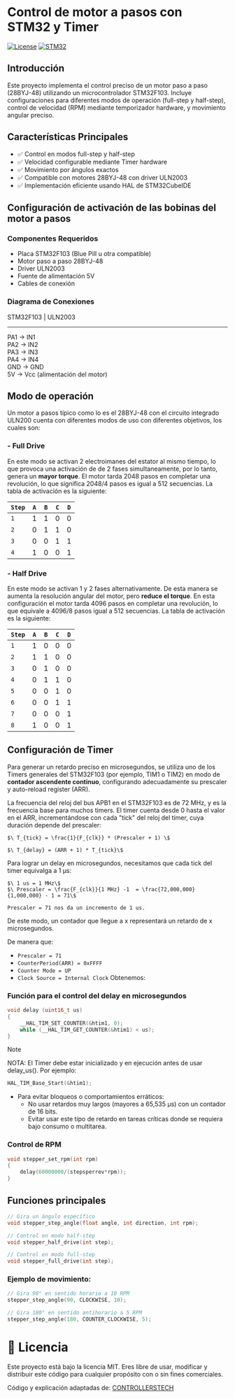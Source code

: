 # Control de motor a pasos con STM32 y Timer
[![License](https://img.shields.io/badge/License-MIT-blue.svg)](https://opensource.org/licenses/MIT)
[![STM32](https://img.shields.io/badge/Platform-STM32F103-blue)](https://www.st.com/en/microcontrollers-microprocessors/stm32f1-series.html)


## Introducción
Este proyecto implementa el control preciso de un motor paso a paso (28BYJ-48) utilizando un microcontrolador STM32F103. Incluye configuraciones para diferentes modos de operación (full-step y half-step), control de velocidad (RPM) mediante temporizador hardware, y movimiento angular preciso.

## Características Principales
- ✅ Control en modos full-step y half-step
- ✅ Velocidad configurable mediante Timer hardware
- ✅ Movimiento por ángulos exactos
- ✅ Compatible con motores 28BYJ-48 con driver ULN2003
- ✅ Implementación eficiente usando HAL de STM32CubeIDE

## Configuración de activación de las bobinas del motor a pasos

### Componentes Requeridos
- Placa STM32F103 (Blue Pill u otra compatible)
- Motor paso a paso 28BYJ-48
- Driver ULN2003
- Fuente de alimentación 5V
- Cables de conexión

### Diagrama de Conexiones
STM32F103   |   ULN2003
---------      --------
PA1        ->    IN1  
PA2        ->    IN2  
PA3        ->    IN3  
PA4        ->    IN4  
GND        ->    GND  
5V         ->    Vcc (alimentación del motor)

## Modo de operación

Un motor a pasos típico como lo es el 28BYJ-48 con el circuito integrado ULN200 cuenta con diferentes modos de uso con diferentes objetivos, los cuales son:

### - Full Drive
En este modo se activan 2 electroimanes del estator al mismo tiempo, lo que provoca una activación de de 2 fases simultaneamente, por lo tanto, genera un **mayor torque**. El motor tarda 2048 pasos en completar una revolución, lo que significa 2048/4 pasos es igual a 512 secuencias. La tabla de activación es la siguiente:

| `Step` | `A` | `B` | `C` | `D` |
| --- | --- | --- | --- | --- |
| `1` | 1 | 1 | 0 | 0 |
| `2` | 0 | 1 | 1 | 0 |
| `3` | 0 | 0 | 1 | 1 |
| `4` | 1 | 0 | 0 | 1 |

### - Half Drive
En este modo se activan 1 y 2 fases alternativamente. De esta manera se aumenta la resolución angular del motor, pero **reduce el torque**. En esta configuración el motor tarda 4096 pasos en completar una revolución, lo que equivale a 4096/8 pasos igual a 512 secuencias. La tabla de activación es la siguiente:

| `Step` | `A` | `B` | `C` | `D` |
| --- | --- | --- | --- | --- |
| `1` | 1 | 0 | 0 | 0 |
| `2` | 1 | 1 | 0 | 0 |
| `3` | 0 | 1 | 0 | 0 |
| `4` | 0 | 1 | 1 | 0 |
| `5` | 0 | 0 | 1 | 0 |
| `6` | 0 | 0 | 1 | 1 |
| `7` | 0 | 0 | 0 | 1 |
| `8` | 1 | 0 | 0 | 1 |

## Configuración de Timer

Para generar un retardo preciso en microsegundos, se utiliza uno de los Timers generales del STM32F103 (por ejemplo, TIM1 o TIM2) en modo de **contador ascendente continuo**, configurando adecuadamente su prescaler y auto-reload register (ARR).

La frecuencia del reloj del bus APB1 en el STM32F103 es de 72 MHz, y es la frecuencia base para muchos timers. El timer cuenta desde 0 hasta el valor en el ARR, incrementándose con cada "tick" del reloj del timer, cuya duración depende del prescaler:

    $\ T_{tick} = \frac{1}{F_{clk}} * (Prescaler + 1) \$

    $\ T_{delay} = (ARR + 1) * T_{tick}\$

Para lograr un delay en microsegundos, necesitamos que cada tick del timer equivalga a 1 µs:

    $\ 1 us = 1 MHz\$
    $\ Prescaler = \frac{F_{clk}}{1 MHz} -1  = \frac{72,000,000}{1,000,000} - 1 = 71\$

    Prescaler = 71 nos da un incremento de 1 us.

De este modo, un contador que llegue a x representará un retardo de x microsegundos.

De manera que:

- `Prescaler = 71`
- `CounterPeriod(ARR) = 0xFFFF`
- `Counter Mode = UP`
- `Clock Source = Internal Clock`
Obtenemos:

### Función para el control del delay en microsegundos

``` C
void delay (uint16_t us)
{
    __HAL_TIM_SET_COUNTER(&htim1, 0);
    while (__HAL_TIM_GET_COUNTER(&htim1) < us);
}
```

> [!NOTE]
> NOTA: El Timer debe estar inicializado y en ejecución antes de usar delay_us(). Por ejemplo:
>```C
> HAL_TIM_Base_Start(&htim1);
>```
> - Para evitar bloqueos o comportamientos erráticos:
>   - No usar retardos muy largos (mayores a 65,535 µs) con un contador de 16 bits.
>   - Evitar usar este tipo de retardo en tareas críticas donde se requiera bajo consumo o multitarea.

### Control de RPM
``` C
void stepper_set_rpm(int rpm)
{
    delay(60000000/(stepsperrev*rpm));
}
```

## Funciones principales
``` C
// Gira un ángulo específico
void stepper_step_angle(float angle, int direction, int rpm);

// Control en modo half-step
void stepper_half_drive(int step);

// Control en modo full-step
void stepper_full_drive(int step);
```

### Ejemplo de movimiento:
``` C
// Gira 90° en sentido horario a 10 RPM
stepper_step_angle(90, CLOCKWISE, 10);

// Gira 180° en sentido antihorario a 5 RPM
stepper_step_angle(180, COUNTER_CLOCKWISE, 5);
```

# 📝 Licencia
Este proyecto está bajo la licencia MIT.
Eres libre de usar, modificar y distribuir este código para cualquier propósito con o sin fines comerciales.

Código y explicación adaptadas de: [CONTROLLERSTECH](https://controllerstech.com/interface-stepper-motor-with-stm32/)